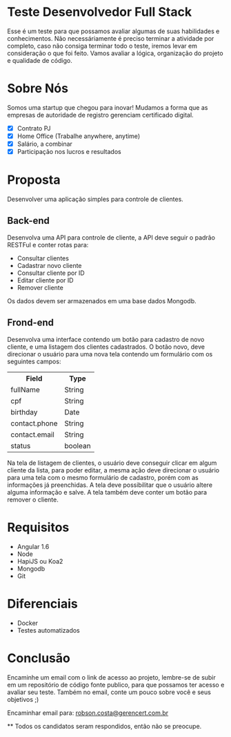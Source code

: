 # Teste Desenvolvedor Full Stack

Esse é um teste para que possamos avaliar algumas de suas habilidades e conhecimentos.
Não necessáriamente é preciso terminar a atividade por completo, caso não consiga terminar todo o teste, iremos levar em consideração o que foi feito. Vamos avaliar a lógica, organização do projeto e qualidade de código.

# Sobre Nós
Somos uma startup que chegou para inovar! Mudamos a forma que as empresas de autoridade de registro gerenciam certificado digital.

- [x] Contrato PJ
- [x] Home Office (Trabalhe anywhere, anytime)
- [x] Salário, a combinar
- [x] Participação nos lucros e resultados

# Proposta
Desenvolver uma aplicação simples para controle de clientes.

## Back-end
Desenvolva uma API para controle de cliente, a API deve seguir o padrão RESTFul e conter rotas para:
- Consultar clientes
- Cadastrar novo cliente
- Consultar cliente por ID
- Editar cliente por ID
- Remover cliente

Os dados devem ser armazenados em uma base dados Mongodb.

## Frond-end
Desenvolva uma interface contendo um botão para cadastro de novo cliente, e uma listagem dos clientes cadastrados.
O botão novo, deve direcionar o usuário para uma nova tela contendo um formulário com os seguintes campos:

<table>
  <tr>
    <th>Field</th>  
    <th>Type</th>  
  </tr>
  <tr>
    <td>fullName</td>  
    <td>String</td>  
  </tr>
  <tr>
    <td>cpf</td>  
    <td>String</td>  
  </tr>
  <tr>
    <td>birthday</td>  
    <td>Date</td>  
  </tr>
  <tr>
    <td>contact.phone</td>  
    <td>String</td>  
  </tr>
  <tr>
    <td>contact.email</td>  
    <td>String</td>  
  </tr>
  <tr>
    <td>status</td>  
    <td>boolean</td>  
  </tr>
</table>

Na tela de listagem de clientes, o usuário deve conseguir clicar em algum cliente da lista, para poder editar, a mesma ação deve direcionar o usuário para uma tela com o mesmo formulário de cadastro, porém com as informações já preenchidas.
A tela deve possibilitar que o usuário altere alguma informação e salve.
A tela também deve conter um botão para remover o cliente.

# Requisitos

* Angular 1.6
* Node
* HapiJS ou Koa2
* Mongodb
* Git

# Diferenciais

* Docker
* Testes automatizados

# Conclusão

Encaminhe um email com o link de acesso ao projeto, lembre-se de subir em um repositório de código fonte publico, para que possamos ter acesso e avaliar seu teste.
Também no email, conte um pouco sobre você e seus objetivos ;)

Encaminhar email para: robson.costa@gerencert.com.br

** Todos os candidatos seram respondidos, então não se preocupe.
